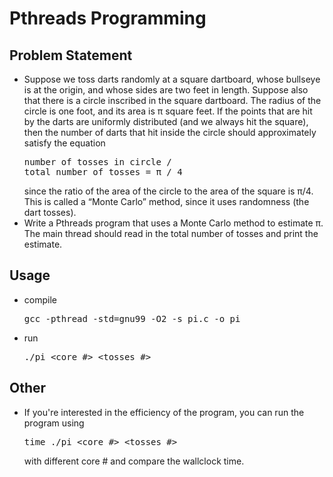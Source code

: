 # Pthreads Programming
## Problem Statement
+ Suppose we toss darts randomly at a square dartboard, whose bullseye is at the origin, and
whose sides are two feet in length. Suppose also that there is a circle inscribed in the square
dartboard. The radius of the circle is one foot, and its area is π square feet. If the points that
are hit by the darts are uniformly distributed (and we always hit the square), then the number
of darts that hit inside the circle should approximately satisfy the equation<pre>number of tosses in circle / total number of tosses = π / 4</pre>since the ratio of the area of the circle to the area of the square is π/4.
This is called a “Monte Carlo” method, since it uses randomness (the dart tosses).   
+ Write a Pthreads program that uses a Monte Carlo method to estimate π. The main thread should
read in the total number of tosses and print the estimate.

## Usage
+ compile <pre>gcc -pthread -std=gnu99 -O2 -s pi.c -o pi</pre>
+ run <pre>./pi <core #> <tosses #></pre>


## Other
+ If you're interested in the efficiency of the program, you can run the program using <pre>time ./pi <core #> <tosses #></pre> with different core # and compare the wallclock time.
